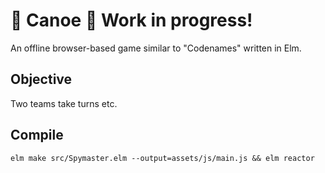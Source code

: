 # :canoe: Canoe :canoe: Work in progress!
An offline browser-based game similar to "Codenames" written in Elm.

## Objective
Two teams take turns etc.

## Compile
```elm make src/Spymaster.elm --output=assets/js/main.js && elm reactor```